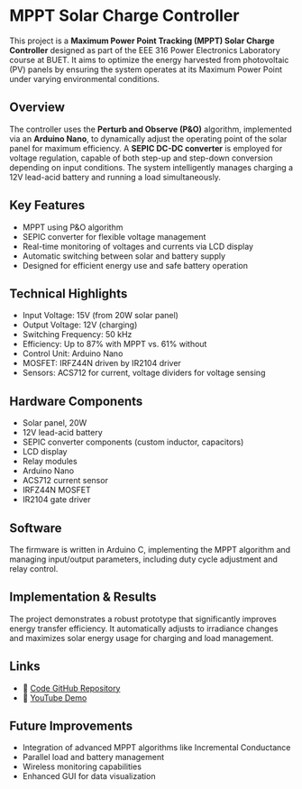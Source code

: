 # MPPT Solar Charge Controller

This project is a **Maximum Power Point Tracking (MPPT) Solar Charge Controller** designed as part of the EEE 316 Power Electronics Laboratory course at BUET. It aims to optimize the energy harvested from photovoltaic (PV) panels by ensuring the system operates at its Maximum Power Point under varying environmental conditions.

## Overview

The controller uses the **Perturb and Observe (P\&O)** algorithm, implemented via an **Arduino Nano**, to dynamically adjust the operating point of the solar panel for maximum efficiency. A **SEPIC DC-DC converter** is employed for voltage regulation, capable of both step-up and step-down conversion depending on input conditions. The system intelligently manages charging a 12V lead-acid battery and running a load simultaneously.

## Key Features

* MPPT using P\&O algorithm
* SEPIC converter for flexible voltage management
* Real-time monitoring of voltages and currents via LCD display
* Automatic switching between solar and battery supply
* Designed for efficient energy use and safe battery operation

## Technical Highlights

* Input Voltage: 15V (from 20W solar panel)
* Output Voltage: 12V (charging)
* Switching Frequency: 50 kHz
* Efficiency: Up to 87% with MPPT vs. 61% without
* Control Unit: Arduino Nano
* MOSFET: IRFZ44N driven by IR2104 driver
* Sensors: ACS712 for current, voltage dividers for voltage sensing

## Hardware Components

* Solar panel, 20W
* 12V lead-acid battery
* SEPIC converter components (custom inductor, capacitors)
* LCD display
* Relay modules
* Arduino Nano
* ACS712 current sensor
* IRFZ44N MOSFET
* IR2104 gate driver

## Software

The firmware is written in Arduino C, implementing the MPPT algorithm and managing input/output parameters, including duty cycle adjustment and relay control.

## Implementation & Results

The project demonstrates a robust prototype that significantly improves energy transfer efficiency. It automatically adjusts to irradiance changes and maximizes solar energy usage for charging and load management.

## Links

* 🔗 [Code GitHub Repository](https://github.com/rowatulrafi)
* 🎥 [YouTube Demo](https://youtube.com)

## Future Improvements

* Integration of advanced MPPT algorithms like Incremental Conductance
* Parallel load and battery management
* Wireless monitoring capabilities
* Enhanced GUI for data visualization


